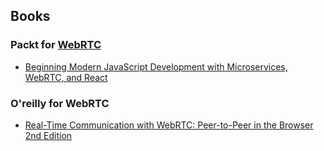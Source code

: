 


## Books

### Packt for [WebRTC](https://www.packtpub.com/all?search=webrtc&availability_list%5BAvailable%5D=Available&offset=&rows=&sort=)
- [Beginning Modern JavaScript Development with Microservices, WebRTC, and React](https://www.packtpub.com/web-development/beginning-modern-javascript-development-microservices-webrtc-and-react-elearning-video)

### O'reilly for WebRTC
- [Real-Time Communication with WebRTC: Peer-to-Peer in the Browser 2nd Edition](https://www.amazon.com/Real-Time-Communication-WebRTC-Peer-Peer/dp/1491938080/)


